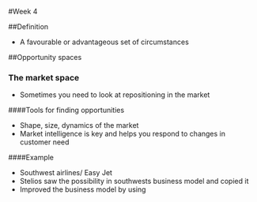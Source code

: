 #Week 4

##Definition
* A favourable or advantageous set of circumstances

##Opportunity spaces

### The market space 
* Sometimes you need to look at repositioning in the market

####Tools for finding opportunities
* Shape, size, dynamics of the market
* Market intelligence is key and helps you respond to changes in customer need

####Example
* Southwest airlines/ Easy Jet
* Stelios saw the possibility in southwests business model and copied it
* Improved the business model by using


